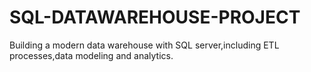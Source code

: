 # SQL-DATAWAREHOUSE-PROJECT
Building a modern data warehouse with SQL server,including ETL processes,data modeling and analytics.
